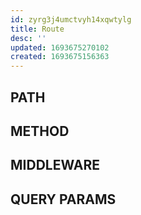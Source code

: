 ```yaml
---
id: zyrg3j4umctvyh14xqwtylg
title: Route
desc: ''
updated: 1693675270102
created: 1693675156363
---
```



## PATH

## METHOD

## MIDDLEWARE

## QUERY PARAMS
